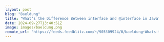 ```yaml
---
layout: post
blog: "Baeldung"
title: "What’s the Difference Between interface and @interface in Java?"
date: 2024-09-27T13:40:51Z
image: images/baeldung.png
remote_url: "https://feeds.feedblitz.com/~/905309924/0/baeldung~Whats-the-Difference-Between-interface-and-interface-in-Java"
---
```

